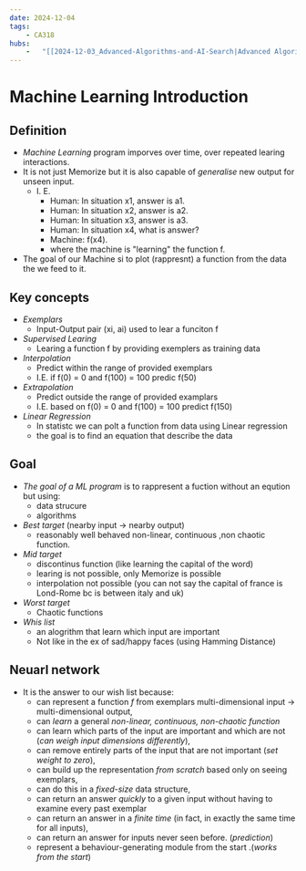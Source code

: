 ```yaml
---
date: 2024-12-04 
tags: 
    - CA318
hubs: 
    -   "[[2024-12-03_Advanced-Algorithms-and-AI-Search|Advanced Algorithms and AI Search]]"
---
```


# Machine Learning   Introduction

## Definition
- *Machine Learning* program imporves over time, over repeated learing interactions.
- It is not just Memorize but it is also capable of *generalise* new output for unseen input.
  - I. E.
    - Human:		In situation x1, answer is a1.
    - Human:		In situation x2, answer is a2.
    - Human:		In situation x3, answer is a3.
    - Human:		In situation x4, what is answer?
    - Machine:	f(x4).
    - where the machine is "learning" the function f.
- The goal of our Machine si to plot (rappresnt) a function from the data the we feed to it.

## Key concepts 
- *Exemplars*
  - Input-Output pair (xi, ai) used to lear a funciton f
- *Supervised Learing*
  - Learing a function f by providing exemplers as training data
- *Interpolation*
  - Predict within the range of provided exemplars 
  - I.E. if f(0) = 0 and f(100) = 100 predic f(50)
- *Extrapolation*
  - Predict outside the range of provided examplars
  - I.E. based on f(0) = 0 and f(100) = 100 predict f(150)
- *Linear Regression*
  - In statistc we can polt a function from data using Linear regression
  - the goal is to find an equation that describe the data

## Goal
- *The goal of a ML program* is to rappresent a fuction without an eqution but using:
  - data strucure
  - algorithms
- *Best target* (nearby input -> nearby output)
  - reasonably well behaved non-linear, continuous ,non chaotic function.
- *Mid target*
  - discontinus function (like learning the capital of the word)
  - learing is not possible, only Memorize is possible
  - interpolation not possible (you can not say the capital of france is Lond-Rome bc is between italy and uk)
- *Worst target*
  - Chaotic functions
- *Whis list*
  - an alogrithm that learn which input are important
  - Not like in the ex of sad/happy faces (using Hamming Distance)

## Neuarl network
- It is the answer to our wish list because:
  - can represent a function *f* from exemplars multi-dimensional input -> multi-dimensional output,
  - can *learn* a general *non-linear, continuous, non-chaotic function*
  - can learn which parts of the input are important and which are not (*can weigh input dimensions differently*),
  - can remove entirely parts of the input that are not important (*set weight to zero*),
  - can build up the representation *from scratch* based only on seeing exemplars,
  - can do this in a *fixed-size* data structure, 
  - can return an answer *quickly* to a given input without having to examine every past exemplar
  - can return an answer in a *finite time* (in fact, in exactly the same time for all inputs), 
  - can return an answer for inputs never seen before. (*prediction*)
  - represent a behaviour-generating module from the start .(*works from the start*) 

